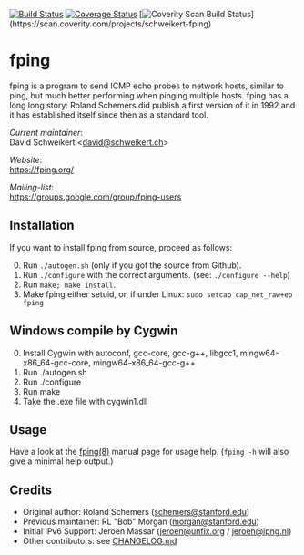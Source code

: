 [![Build Status](https://travis-ci.org/schweikert/fping.svg?branch=develop)](https://travis-ci.org/schweikert/fping)
[![Coverage Status](https://coveralls.io/repos/schweikert/fping/badge.svg?branch=develop&service=github)](https://coveralls.io/github/schweikert/fping?branch=develop)
[![Coverity Scan Build Status](https://scan.coverity.com/projects/11559/badge.svg?flat=1")](https://scan.coverity.com/projects/schweikert-fping)

# fping

fping is a program to send ICMP echo probes to network hosts, similar to ping,
but much better performing when pinging multiple hosts. fping has a long long
story: Roland Schemers did publish a first version of it in 1992 and it has
established itself since then as a standard tool.

_Current maintainer_:  
  David Schweikert \<david@schweikert.ch\>

_Website_:  
  https://fping.org/

_Mailing-list_:  
  https://groups.google.com/group/fping-users

## Installation

If you want to install fping from source, proceed as follows:

0. Run `./autogen.sh`
   (only if you got the source from Github).
1. Run `./configure` with the correct arguments.
   (see: `./configure --help`)
2. Run `make; make install`.
3. Make fping either setuid, or, if under Linux:
   `sudo setcap cap_net_raw+ep fping`

## Windows compile by Cygwin

0. Install Cygwin with autoconf, gcc-core, gcc-g++, libgcc1, 
   mingw64-x86_64-gcc-core, mingw64-x86_64-gcc-g++
1. Run ./autogen.sh
2. Run ./configure
3. Run make
4. Take the .exe file with cygwin1.dll

## Usage

Have a look at the [fping(8)](doc/fping.pod) manual page for usage help.
(`fping -h` will also give a minimal help output.)

## Credits

* Original author:  Roland Schemers (schemers@stanford.edu)
* Previous maintainer:  RL "Bob" Morgan (morgan@stanford.edu)
* Initial IPv6 Support: Jeroen Massar (jeroen@unfix.org / jeroen@ipng.nl)
* Other contributors: see [CHANGELOG.md](CHANGELOG.md)
